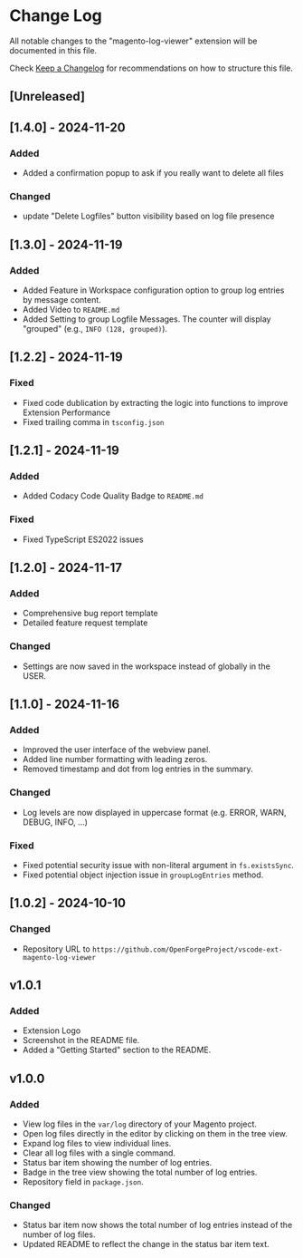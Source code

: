 # Change Log

All notable changes to the "magento-log-viewer" extension will be documented in this file.

Check [Keep a Changelog](http://keepachangelog.com/) for recommendations on how to structure this file.

## [Unreleased]

## [1.4.0] - 2024-11-20

### Added

- Added a confirmation popup to ask if you really want to delete all files

### Changed

- update "Delete Logfiles" button visibility based on log file presence

## [1.3.0] - 2024-11-19

### Added

- Added Feature in Workspace configuration option to group log entries by message content.
- Added Video to `README.md`
- Added Setting to group Logfile Messages. The counter will display "grouped" (e.g., `INFO (128, grouped)`).

## [1.2.2] - 2024-11-19

### Fixed

- Fixed code dublication by extracting the logic into functions to improve Extension Performance
- Fixed trailing comma in `tsconfig.json`

## [1.2.1] - 2024-11-19

### Added

- Added Codacy Code Quality Badge to `README.md`

### Fixed

- Fixed TypeScript ES2022 issues

## [1.2.0] - 2024-11-17

### Added

- Comprehensive bug report template
- Detailed feature request template

### Changed

- Settings are now saved in the workspace instead of globally in the USER.

## [1.1.0] - 2024-11-16

### Added

- Improved the user interface of the webview panel.
- Added line number formatting with leading zeros.
- Removed timestamp and dot from log entries in the summary.

### Changed

- Log levels are now displayed in uppercase format (e.g. ERROR, WARN, DEBUG, INFO, ...)

### Fixed

- Fixed potential security issue with non-literal argument in `fs.existsSync`.
- Fixed potential object injection issue in `groupLogEntries` method.

## [1.0.2] - 2024-10-10

### Changed

- Repository URL to `https://github.com/OpenForgeProject/vscode-ext-magento-log-viewer`

## v1.0.1

### Added

- Extension Logo
- Screenshot in the README file.
- Added a "Getting Started" section to the README.

## v1.0.0

### Added

- View log files in the `var/log` directory of your Magento project.
- Open log files directly in the editor by clicking on them in the tree view.
- Expand log files to view individual lines.
- Clear all log files with a single command.
- Status bar item showing the number of log entries.
- Badge in the tree view showing the total number of log entries.
- Repository field in `package.json`.

### Changed

- Status bar item now shows the total number of log entries instead of the number of log files.
- Updated README to reflect the change in the status bar item text.

